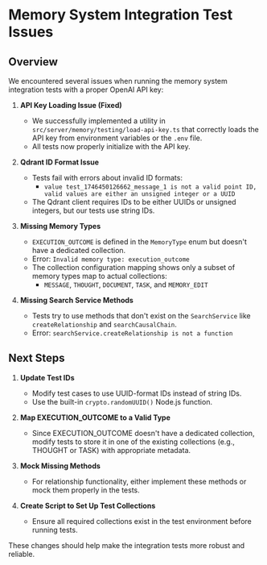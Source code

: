 # Memory System Integration Test Issues

## Overview
We encountered several issues when running the memory system integration tests with a proper OpenAI API key:

1. **API Key Loading Issue (Fixed)**
   - We successfully implemented a utility in `src/server/memory/testing/load-api-key.ts` that correctly loads the API key from environment variables or the `.env` file.
   - All tests now properly initialize with the API key.

2. **Qdrant ID Format Issue**
   - Tests fail with errors about invalid ID formats:
     - `value test_1746450126662_message_1 is not a valid point ID, valid values are either an unsigned integer or a UUID`
   - The Qdrant client requires IDs to be either UUIDs or unsigned integers, but our tests use string IDs.

3. **Missing Memory Types**
   - `EXECUTION_OUTCOME` is defined in the `MemoryType` enum but doesn't have a dedicated collection.
   - Error: `Invalid memory type: execution_outcome`
   - The collection configuration mapping shows only a subset of memory types map to actual collections:
     - `MESSAGE`, `THOUGHT`, `DOCUMENT`, `TASK`, and `MEMORY_EDIT`

4. **Missing Search Service Methods**
   - Tests try to use methods that don't exist on the `SearchService` like `createRelationship` and `searchCausalChain`.
   - Error: `searchService.createRelationship is not a function`

## Next Steps

1. **Update Test IDs**
   - Modify test cases to use UUID-format IDs instead of string IDs.
   - Use the built-in `crypto.randomUUID()` Node.js function.

2. **Map EXECUTION_OUTCOME to a Valid Type**
   - Since EXECUTION_OUTCOME doesn't have a dedicated collection, modify tests to store it in one of the existing collections (e.g., THOUGHT or TASK) with appropriate metadata.

3. **Mock Missing Methods**
   - For relationship functionality, either implement these methods or mock them properly in the tests.

4. **Create Script to Set Up Test Collections**
   - Ensure all required collections exist in the test environment before running tests.

These changes should help make the integration tests more robust and reliable. 
